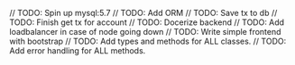// TODO: Spin up mysql:5.7 
// TODO: Add ORM 
// TODO: Save tx to db 
// TODO: Finish get tx for account 
// TODO: Docerize backend
// TODO: Add loadbalancer in case of node going down 
// TODO: Write simple frontend with bootstrap 
// TODO: Add types and methods for ALL classes.
// TODO: Add error handling for ALL methods.
 